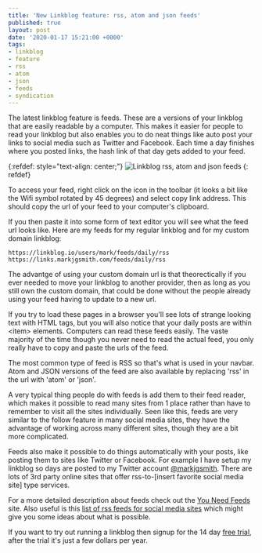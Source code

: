 ```yaml
---
title: 'New Linkblog feature: rss, atom and json feeds'
published: true
layout: post
date: '2020-01-17 15:21:00 +0000'
tags:
- linkblog
- feature
- rss
- atom
- json
- feeds
- syndication
---
```


The latest linkblog feature is feeds. These are a versions of your linkblog that are easily readable by a computer. This makes it easier for people to read your linkblog but also enables you to do neat things like auto post your links to social media such as Twitter and Facebook. Each time a day finishes where you posted links, the hash link of that day gets added to your feed.

{:refdef: style="text-align: center;"}
![Linkblog rss, atom and json feeds]({{site.baseurl}}/assets/images/linkblog-rss-atom-and-json-feeds.png)
{: refdef}

To access your feed, right click on the icon in the toolbar (it looks a bit like the Wifi symbol rotated by 45 degrees) and select copy link address. This should copy the url of your feed to your computer's clipboard. 

If you then paste it into some form of text editor you will see what the feed url looks like. Here are my feeds for my regular linkblog and for my custom domain linkblog:

```
https://linkblog.io/users/mark/feeds/daily/rss
https://links.markjgsmith.com/feeds/daily/rss
```

The advantge of using your custom domain url is that theorectically if you ever needed to move your linkblog to another provider, then as long as you still own the custom domain, that could be done without the people already using your feed having to update to a new url.

If you try to load these pages in a browser you'll see lots of strange looking text with HTML tags, but you will also notice that your daily posts are within \<item\> elements. Computers can read these feeds easily. The vaste majority of the time though you never need to read the actual feed, you only really have to copy and paste the urls of the feed.

The most common type of feed is RSS so that's what is used in your navbar. Atom and JSON versions of the feed are also available by replacing 'rss' in the url with 'atom' or 'json'.

A very typical thing people do with feeds is add them to their feed reader, which makes it possible to read many sites from 1 place rather than have to remember to visit all the sites individually. Seen like this, feeds are very similar to the follow feature in many social media sites, they have the advantage of working across many different sites, though they are a bit more complicated.

Feeds also make it possible to do things automatically with your posts, like posting them to sites like Twitter or Facebook. For example I have setup my linkblog so days are posted to my Twitter account [@markjgsmith](https://twitter.com/markjgsmith). There are lots of 3rd party online sites that offer rss-to-[insert favorite social media site] type services.

For a more detailed description about feeds check out the [You Need Feeds](https://www.youneedfeeds.com) site. Also useful is this [list of rss feeds for social media sites](https://www.labnol.org/internet/rss-feeds-directory/21242/) which might give you some ideas about what is possible.

If you want to try out running a linkblog then signup for the 14 day [free trial](https://linkblog.io/signup), after the trial it's just a few dollars per year.